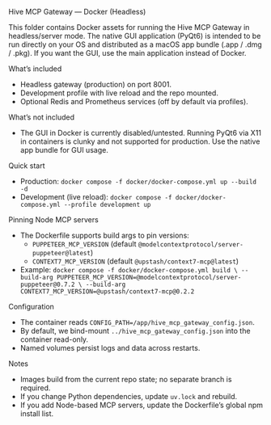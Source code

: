 Hive MCP Gateway — Docker (Headless)

This folder contains Docker assets for running the Hive MCP Gateway in headless/server mode. The native GUI application (PyQt6) is intended to be run directly on your OS and distributed as a macOS app bundle (.app / .dmg / .pkg). If you want the GUI, use the main application instead of Docker.

What’s included
- Headless gateway (production) on port 8001.
- Development profile with live reload and the repo mounted.
- Optional Redis and Prometheus services (off by default via profiles).

What’s not included
- The GUI in Docker is currently disabled/untested. Running PyQt6 via X11 in containers is clunky and not supported for production. Use the native app bundle for GUI usage.

Quick start
- Production: `docker compose -f docker/docker-compose.yml up --build -d`
- Development (live reload): `docker compose -f docker/docker-compose.yml --profile development up`

Pinning Node MCP servers
- The Dockerfile supports build args to pin versions:
  - `PUPPETEER_MCP_VERSION` (default `@modelcontextprotocol/server-puppeteer@latest`)
  - `CONTEXT7_MCP_VERSION` (default `@upstash/context7-mcp@latest`)
- Example:
  `docker compose -f docker/docker-compose.yml build \
     --build-arg PUPPETEER_MCP_VERSION=@modelcontextprotocol/server-puppeteer@0.7.2 \
     --build-arg CONTEXT7_MCP_VERSION=@upstash/context7-mcp@0.2.2`

Configuration
- The container reads `CONFIG_PATH=/app/hive_mcp_gateway_config.json`.
- By default, we bind-mount `../hive_mcp_gateway_config.json` into the container read-only.
- Named volumes persist logs and data across restarts.

Notes
- Images build from the current repo state; no separate branch is required.
- If you change Python dependencies, update `uv.lock` and rebuild.
- If you add Node-based MCP servers, update the Dockerfile’s global npm install list.
